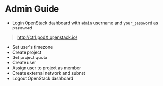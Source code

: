 # Admin Guide
* Login OpenStack dashboard with `admin` username and `your_password` as password

> http://ctrl.podX.openstack.io/

* Set user's timezone
* Create project
* Set project quota
* Create user
* Assign user to project as member
* Create external network and subnet
* Logout OpenStack dashboard
